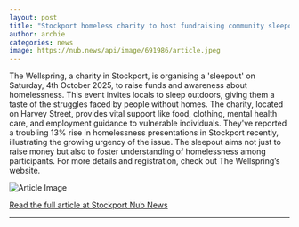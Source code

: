 ```yaml
---
layout: post
title: "Stockport homeless charity to host fundraising community sleepout"
author: archie
categories: news
image: https://nub.news/api/image/691986/article.jpeg
---
```

The Wellspring, a charity in Stockport, is organising a 'sleepout' on Saturday, 4th October 2025, to raise funds and awareness about homelessness. This event invites locals to sleep outdoors, giving them a taste of the struggles faced by people without homes. The charity, located on Harvey Street, provides vital support like food, clothing, mental health care, and employment guidance to vulnerable individuals. They've reported a troubling 13% rise in homelessness presentations in Stockport recently, illustrating the growing urgency of the issue. The sleepout aims not just to raise money but also to foster understanding of homelessness among participants. For more details and registration, check out The Wellspring’s website.

![Article Image](https://nub.news/api/image/691986/article.jpeg)

[Read the full article at Stockport Nub News](https://stockport.nub.news/news/local-news/stockport-homeless-charity-to-host-fundraising-community-sleepout-271796)

---
